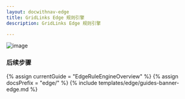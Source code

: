 ```yaml
---
layout: docwithnav-edge
title: GridLinks Edge 规则引擎
description: GridLinks Edge 规则引擎

---
```


![image](/images/coming-soon.jpg)

### 后续步骤

{% assign currentGuide = "EdgeRuleEngineOverview" %}
{% assign docsPrefix = "edge/" %}
{% include templates/edge/guides-banner-edge.md %}